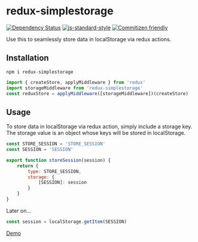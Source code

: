 # redux-simplestorage

[![Dependency Status](https://gemnasium.com/badges/github.com/bentatum/redux-simplestorage.svg)](https://gemnasium.com/github.com/bentatum/redux-simplestorage)
[![js-standard-style](https://img.shields.io/badge/code%20style-standard-brightgreen.svg)](http://standardjs.com/)
[![Commitizen friendly](https://img.shields.io/badge/commitizen-friendly-brightgreen.svg)](http://commitizen.github.io/cz-cli/)

Use this to seamlessly store data in localStorage via redux actions.

## Installation
`npm i redux-simplestorage`

```javascript
import { createStore, applyMiddleware } from 'redux'
import storageMiddleware from 'redux-simplestorage'
const reduxStore = applyMiddleware([storageMiddleware])(createStore)
```

## Usage

To store data in localStorage via redux action, simply include a storage key.
The storage value is an object whose keys will be stored in localStorage.

```javascript
const STORE_SESSION = 'STORE_SESSION'
const SESSION = 'SESSION'

export function storeSession(session) {
    return {
        type: STORE_SESSION,
        storage: {
            [SESSION]: session
        }
    }
}
```

Later on...
```javascript
const session = localStorage.getItem(SESSION)
```

[Demo](http://benjamintatum.com/redux-simplestorage)
